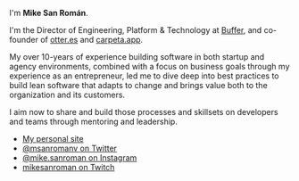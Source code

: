 
I'm **Mike San Román**.

I'm the Director of Engineering, Platform & Technology at [Buffer](https://buffer.com), and co-founder of [otter.es](https://otter.es) and [carpeta.app](https://www.carpeta.app/?utm_source=github).

My over 10-years of experience building software in both startup and agency environments, combined with a focus on business goals through my experience as an entrepreneur, led me to dive deep into best practices to build lean software that adapts to change and brings value both to the organization and its customers.

I aim now to share and build those processes and skillsets on developers and teams through mentoring and leadership.

- [My personal site](https://msanroman.io)
- [@msanromanv on Twitter](https://twitter.com/msanromanv)
- [@mike.sanroman on Instagram](https://instagram.com/mike.sanroman)
- [mikesanroman on Twitch](https://twitch.tv/mikesanroman)

<!--
**msanroman/msanroman** is a ✨ _special_ ✨ repository because its `README.md` (this file) appears on your GitHub profile.

Here are some ideas to get you started:

- 🔭 I’m currently working on ...
- 🌱 I’m currently learning ...
- 👯 I’m looking to collaborate on ...
- 🤔 I’m looking for help with ...
- 💬 Ask me about ...
- 📫 How to reach me: ...
- 😄 Pronouns: ...
- ⚡ Fun fact: ...
-->
